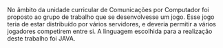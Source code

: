 
No âmbito da unidade curricular de Comunicações por Computador foi proposto ao grupo de trabalho que se desenvolvesse um jogo. Esse jogo teria de estar distribuído por vários servidores, e deveria permitir a vários jogadores competirem entre si. A linguagem escolhida para a realização deste trabalho foi JAVA.
